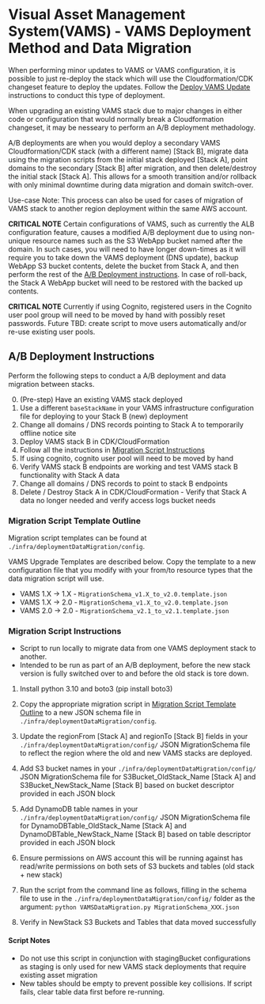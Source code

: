 # Visual Asset Management System(VAMS) - VAMS Deployment Method and Data Migration

When performing minor updates to VAMS or VAMS configuration, it is possible to just re-deploy the stack which will use the Cloudformation/CDK changeset feature to deploy the updates. Follow the [Deploy VAMS Update](../../README.md#deploy-vams-updates) instructions to conduct this type of deployment.

When upgrading an existing VAMS stack due to major changes in either code or configuration that would normally break a Cloudformation changeset, it may be nesseary to perform an A/B deployment methadology.

A/B deployments are when you would deploy a secondary VAMS Cloudformation/CDK stack (with a different name) [Stack B], migrate data using the migration scripts from the initial stack deployed [Stack A], point domains to the secondary [Stack B] after migration, and then delete/destroy the initial stack [Stack A]. This allows for a smooth transition and/or rollback with only minimal downtime during data migration and domain switch-over.

Use-case Note: This process can also be used for cases of migration of VAMS stack to another region deployment within the same AWS account.

**CRITICAL NOTE** Certain configurations of VAMS, such as currently the ALB configuration feature, causes a modified A/B deployment due to using non-unique resource names such as the S3 WebApp bucket named after the domain. In such cases, you will need to have longer down-times as it will require you to take down the VAMS deployment (DNS update), backup WebApp S3 bucket contents, delete the bucket from Stack A, and then perform the rest of the [A/B Deployment instructions](./README.md#ab-deployment-instructions). In case of roll-back, the Stack A WebApp bucket will need to be restored with the backed up contents.

**CRITICAL NOTE** Currently if using Cognito, registered users in the Cognito user pool group will need to be moved by hand with possibly reset passwords. Future TBD: create script to move users automatically and/or re-use existing user pools.

## A/B Deployment Instructions

Perform the following steps to conduct a A/B deployment and data migration between stacks.

0. (Pre-step) Have an existing VAMS stack deployed
1. Use a different `baseStackName` in your VAMS infrastructure configuration file for deploying to your Stack B (new) deployment
2. Change all domains / DNS records pointing to Stack A to temporarily offline notice site
3. Deploy VAMS stack B in CDK/CloudFormation
4. Follow all the instructions in [Migration Script Instructions](./README.md#migration-script-instructions)
5. If using cognito, cognito user pool will need to be moved by hand
6. Verify VAMS stack B endpoints are working and test VAMS stack B functionality with Stack A data
7. Change all domains / DNS records to point to stack B endpoints
8. Delete / Destroy Stack A in CDK/CloudFormation - Verify that Stack A data no longer needed and verify access logs bucket needs

### Migration Script Template Outline

Migration script templates can be found at `./infra/deploymentDataMigration/config`.

VAMS Upgrade Templates are described below. Copy the template to a new configuration file that you modify with your from/to resource types that the data migration script will use.

-   VAMS 1.X -> 1.X - `MigrationSchema_v1.X_to_v2.0.template.json`
-   VAMS 1.X -> 2.0 - `MigrationSchema_v1.X_to_v2.0.template.json`
-   VAMS 2.0 -> 2.0 - `MigrationSchema_v2.1_to_v2.1.template.json`

### Migration Script Instructions

-   Script to run locally to migrate data from one VAMS deployment stack to another.
-   Intended to be run as part of an A/B deployment, before the new stack version is fully switched over to and before the old stack is tore down.

1. Install python 3.10 and boto3 (pip install boto3)

2. Copy the appropriate migration script in [Migration Script Template Outline](./README.md#migration-script-template-outline) to a new JSON schema file in `./infra/deploymentDataMigration/config`.
3. Update the regionFrom [Stack A] and regionTo [Stack B] fields in your `./infra/deploymentDataMigration/config/` JSON MigrationSchema file to reflect the region where the old and new VAMS stacks are deployed.
4. Add S3 bucket names in your `./infra/deploymentDataMigration/config/` JSON MigrationSchema file for S3Bucket_OldStack_Name [Stack A] and S3Bucket_NewStack_Name [Stack B] based on bucket descriptor provided in each JSON block
5. Add DynamoDB table names in your `./infra/deploymentDataMigration/config/` JSON MigrationSchema file for DynamoDBTable_OldStack_Name [Stack A] and DynamoDBTable_NewStack_Name [Stack B] based on table descriptor provided in each JSON block

6. Ensure permissions on AWS account this will be running against has read/write permissions on both sets of S3 buckets and tables (old stack + new stack)

7. Run the script from the command line as follows, filling in the schema file to use in the `./infra/deploymentDataMigration/config/` folder as the argument: `python VAMSDataMigration.py MigrationSchema_XXX.json`

8. Verify in NewStack S3 Buckets and Tables that data moved successfully

#### Script Notes

-   Do not use this script in conjunction with stagingBucket configurations as staging is only used for new VAMS stack deployments that require existing asset migration
-   New tables should be empty to prevent possible key collisions. If script fails, clear table data first before re-running.
